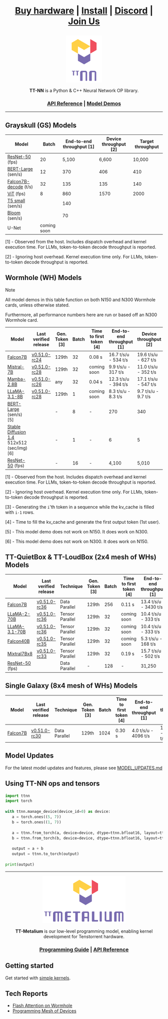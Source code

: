 <div align="center">

<h1>

[Buy hardware](https://tenstorrent.com/cards/) | [Install](./INSTALLING.md) | [Discord](https://discord.gg/tvhGzHQwaj) | [Join Us](https://boards.greenhouse.io/tenstorrent/jobs/4155609007)

</h1>

<img src="./docs/source/common/_static/tt_nn_w_logo.png" alt="ttnn logo" height="150"/>

**TT-NN** is a Python & C++ Neural Network OP library.

<h3>

[API Reference](https://docs.tenstorrent.com/ttnn/latest/index.html) | [Model Demos](./models/demos/)

</h3>

</div>

---

## Grayskull (GS) Models

| Model                                                      | Batch               | End-to-end throughput [1]    | Device throughput [2]       | Target throughput                             |
|----------------------------------------------------------  |---------------------|------------------------------|-----------------------------|-------------------------------------|
| [ResNet-50](./models/demos/ttnn_resnet) (fps)                   | 20                  | 5,100                        | 6,600                       | 10,000                              |
| [BERT-Large](./models/demos/bert) (sen/s)                  | 12                  | 370                          | 406                         | 410                                 |
| [Falcon7B-decode](./models/demos/ttnn_falcon7b) (t/s)      | 32                  | 135                          | 135                         | 140                                 |
| [ViT](./models/demos/grayskull/vit) (fps)                  | 8                   | 860                          | 1570                        | 2000                                |
| [T5 small](.models/demos/grayskull/t5) (sen/s)             |                     | 140                          |                             |                                     |
| [Bloom](.models/demos/grayskull/functional_bloom) (sen/s)  |                     | 70                           |                             |                                     |
| U-Net                                                      | coming soon         |                              |                             |                                     |

[1] - Observed from the host. Includes dispatch overhead and kernel execution time. For LLMs, token-to-token decode throughput is reported.

[2] - Ignoring host overhead. Kernel execution time only. For LLMs, token-to-token decode throughput is reported.

## Wormhole (WH) Models

> [!NOTE]
>
> All model demos in this table function on both N150 and N300 Wormhole cards, unless otherwise stated.
>
> Furthermore, all performance numbers here are run or based off an N300 Wormhole card.

| Model                                                                                  | Last verified release                                                     | Gen. Token [3]     |  Batch               | Time to first token [4] | End-to-end throughput [1]      | Device throughput [2]        | Target throughput        |
|----------------------------------------------------------------------------------------|---------------------------------------------------------------------------|--------------------|----------------------|-------------------------| ---------------------------------|------------------------------|----------------|
| [Falcon7B](./models/demos/wormhole/falcon7b)                                           | [v0.51.0-rc24](https://github.com/tenstorrent/tt-metal/tree/v0.51.0-rc24) | 129th              | 32                   | 0.08 s                  | 16.7 t/s/u - 534 t/s           | 19.6 t/s/u - 627 t/s         | 26             |
| [Mistral-7B](./models/demos/wormhole/mistral7b)                                        | [v0.51.0-rc28](https://github.com/tenstorrent/tt-metal/tree/v0.51.0-rc28) | 129th              | 32                   | coming soon             | 9.9 t/s/u - 317 t/s            | 11.0 t/s/u - 352 t/s         | 25             |
| [Mamba-2.8B](./models/demos/wormhole/mamba)                                            | [v0.51.0-rc26](https://github.com/tenstorrent/tt-metal/tree/v0.51.0-rc26) | any                | 32                   | 0.04 s                  | 12.3 t/s/u - 394 t/s           | 17.1 t/s/u - 547 t/s         | 41             |
| [LLaMA-3.1-8B](./models/demos/wormhole/llama31_8b)                                     | [v0.51.0-rc28](https://github.com/tenstorrent/tt-metal/tree/v0.51.0-rc28) | 129th              | 1                    | coming soon             | 8.3 t/s/u - 8.3 t/s           | 9.7 t/s/u - 9.7 t/s         | 23             |
| [BERT-Large](./models/demos/metal_BERT_large_11/) (sen/s) [5]                          |                                                                           | -                   | 8                    | -                       | 270                            | 340                          | 400            |
| [Stable Diffusion 1.4](./models/demos/wormhole/stable_diffusion) 512x512 (sec/img) [6] |                                                                           | -                   | 1                    | -                       | 6                              | 5                            | 3              |
| [ResNet-50](./models/demos/ttnn_resnet) (fps)                                          |                                                                           | -                   | 16                   | -                       | 4,100                          | 5,010                        | 7,000          |

[1] - Observed from the host. Includes dispatch overhead and kernel execution time. For LLMs, token-to-token decode throughput is reported.

[2] - Ignoring host overhead. Kernel execution time only. For LLMs, token-to-token decode throughput is reported.

[3] - Generating the `i`'th token in a sequence while the kv_cache is filled with `i-1` rows.

[4] - Time to fill the kv_cache and generate the first output token (1st user).

[5] - This model demo does not work on N150. It does work on N300.

[6] - This model demo does not work on N300. It does work on N150.

##  TT-QuietBox & TT-LoudBox (2x4 mesh of WHs) Models

| Model                                              | Last verified release                                                     |   Technique        | Gen. Token [3]      |  Batch                | Time to first token [4] | End-to-end throughput [1]    | Device throughput [2]        | Target throughput          |
|----------------------------------------------------|---------------------------------------------------------------------------|--------------------|---------------------|-----------------------|-------------------------|------------------------------|------------------------------|-----------------|
| [Falcon7B](./models/demos/t3000/falcon7b)          | [v0.51.0-rc36](https://github.com/tenstorrent/tt-metal/tree/v0.51.0-rc36) | Data Parallel      | 129th               |  256                  | 0.11 s                  | 13.4 t/s/u - 3430 t/s         |  19.6 t/s/u - 5018 t/s       |   26 t/s/u      |
| [LLaMA-2-70B](./models/demos/t3000/llama2_70b)     | [v0.51.0-rc36](https://github.com/tenstorrent/tt-metal/tree/v0.51.0-rc36) | Tensor Parallel    | 129th               |  32                   | coming soon             | 10.4 t/s/u - 333 t/s         |  16.6 t/s/u - 531 t/s        |   20 t/s/u      |
| [LLaMA-3.1-70B](./models/demos/t3000/llama3_70b)   | [v0.51.0-rc36](https://github.com/tenstorrent/tt-metal/tree/v0.51.0-rc36) | Tensor Parallel    | 129th               |  32                   | coming soon             | 10.4 t/s/u - 333 t/s         |  15.8 t/s/u - 506 t/s        |   20 t/s/u      |
| [Falcon40B](./models/demos/t3000/falcon40b)        | [v0.51.0-rc35](https://github.com/tenstorrent/tt-metal/tree/v0.51.0-rc35) | Tensor Parallel    | 129th               |  32                   | coming soon             | 5.3 t/s/u - 168 t/s          |  12.2 t/s/u - 390 t/s        |   36 t/s/u      |
| [Mixtral7Bx8](./models/demos/t3000/mixtral8x7b)    | [v0.51.0-rc33](https://github.com/tenstorrent/tt-metal/tree/v0.51.0-rc33) | Tensor Parallel    | 129th               |  32                   | 0.19 s                  | 15.7 t/s/u - 502 t/s         |  21.4 t/s/u - 685 t/s        |   33 t/s/u      |
| [ResNet-50](./models/demos/ttnn_resnet) (fps)      |                                                                           | Data Parallel      | -                   |  128                  | -                       | 31,250                       |  40,080                      |   56,000        |

## Single Galaxy (8x4 mesh of WHs) Models

| Model                                              | Last verified release                                                     |   Technique        | Gen. Token [3]      |  Batch                | Time to first token [4] | End-to-end throughput [1]    | Device throughput [2]        | Target throughput |
|----------------------------------------------------|---------------------------------------------------------------------------|--------------------|---------------------|-----------------------|-------------------------|------------------------------|------------------------------|-------------------|
| [Falcon7B](./models/demos/tg/falcon7b)             | [v0.51.0-rc30](https://github.com/tenstorrent/tt-metal/tree/v0.51.0-rc30) | Data Parallel      | 129th               |  1024                 | 0.30 s                  | 4.0 t/s/u - 4096 t/s         | 17.7 t/s/u - 18125 t/s       |   26 t/s/u        |



## Model Updates
For the latest model updates and features, please see [MODEL_UPDATES.md](models/MODEL_UPDATES.md)


## Using TT-NN ops and tensors

```python
import ttnn
import torch

with ttnn.manage_device(device_id=0) as device:
   a = torch.ones((5, 7))
   b = torch.ones((1, 7))

   a = ttnn.from_torch(a, device=device, dtype=ttnn.bfloat16, layout=ttnn.TILE_LAYOUT)
   b = ttnn.from_torch(b, device=device, dtype=ttnn.bfloat16, layout=ttnn.TILE_LAYOUT)

   output = a + b
   output = ttnn.to_torch(output)

print(output)
```

---

<div align="center">

<img src="./docs/source/common/_static/tt_metalium_w_logo.png" alt="TT-Metalium logo" height="150"/>

**TT-Metalium** is our low-level programming model, enabling kernel development for Tenstorrent hardware.


<h3>

[Programming Guide](./METALIUM_GUIDE.md) | [API Reference](https://docs.tenstorrent.com/tt-metalium/latest/tt_metal/apis/index.html)

</h3>
</div>

## Getting started

Get started with [simple kernels](https://docs.tenstorrent.com/tt-metalium/latest/tt_metal/examples/index.html).

## Tech Reports

- [Flash Attention on Wormhole](./tech_reports/FlashAttention/FlashAttention.md)
- [Programming Mesh of Devices](./tech_reports/Programming%20Mesh%20of%20Devices/Programming%20Mesh%20of%20Devices%20with%20TT-NN.md)
